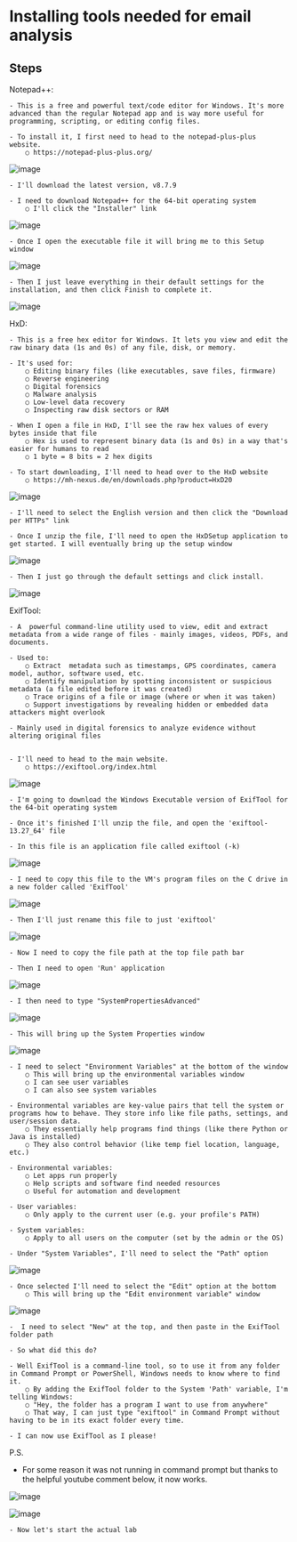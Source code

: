 # Installing tools needed for email analysis

## Steps

Notepad++:

	- This is a free and powerful text/code editor for Windows. It's more advanced than the regular Notepad app and is way more useful for programming, scripting, or editing config files.

	- To install it, I first need to head to the notepad-plus-plus website.
		○ https://notepad-plus-plus.org/

![image](https://github.com/user-attachments/assets/53aa4f08-dbff-4521-bb0a-cacbd7de918c)

	- I'll download the latest version, v8.7.9 

	- I need to download Notepad++ for the 64-bit operating system
		○ I'll click the "Installer" link

![image](https://github.com/user-attachments/assets/66aca27a-5d03-437b-a0ea-92fefa584858)

	- Once I open the executable file it will bring me to this Setup window

![image](https://github.com/user-attachments/assets/fde6c86a-5037-4d4d-b4cd-018cbc5fae57)

	- Then I just leave everything in their default settings for the installation, and then click Finish to complete it. 

![image](https://github.com/user-attachments/assets/36bf666f-bc93-44b1-a562-b93122e2b3f0)


HxD:

	- This is a free hex editor for Windows. It lets you view and edit the raw binary data (1s and 0s) of any file, disk, or memory.

	- It's used for:
		○ Editing binary files (like executables, save files, firmware)
		○ Reverse engineering
		○ Digital forensics
		○ Malware analysis
		○ Low-level data recovery
		○ Inspecting raw disk sectors or RAM

	- When I open a file in HxD, I'll see the raw hex values of every bytes inside that file
		○ Hex is used to represent binary data (1s and 0s) in a way that's easier for humans to read
		○ 1 byte = 8 bits = 2 hex digits

	- To start downloading, I'll need to head over to the HxD website
		○ https://mh-nexus.de/en/downloads.php?product=HxD20

![image](https://github.com/user-attachments/assets/4b3d13a7-fc1b-4fc8-9f6b-dabda1794585)

	- I'll need to select the English version and then click the "Download per HTTPs" link

	- Once I unzip the file, I'll need to open the HxDSetup application to get started. I will eventually bring up the setup window

![image](https://github.com/user-attachments/assets/81c2b687-116f-4e87-a69d-1fb55bca4970)

	- Then I just go through the default settings and click install.

 ![image](https://github.com/user-attachments/assets/99da7e47-0e88-4598-a712-74d2eb9c2af8)

ExifTool:

	- A  powerful command-line utility used to view, edit and extract metadata from a wide range of files - mainly images, videos, PDFs, and documents. 

	- Used to:
		○ Extract  metadata such as timestamps, GPS coordinates, camera model, author, software used, etc. 
		○ Identify manipulation by spotting inconsistent or suspicious metadata (a file edited before it was created)
		○ Trace origins of a file or image (where or when it was taken)
		○ Support investigations by revealing hidden or embedded data attackers might overlook  

	- Mainly used in digital forensics to analyze evidence without altering original files


	- I'll need to head to the main website.
		○ https://exiftool.org/index.html

![image](https://github.com/user-attachments/assets/504a8143-ccb3-4f83-981b-cb5772e7fb1c)

	- I'm going to download the Windows Executable version of ExifTool for the 64-bit operating system

	- Once it's finished I'll unzip the file, and open the 'exiftool-13.27_64' file

	- In this file is an application file called exiftool (-k)

![image](https://github.com/user-attachments/assets/3eac11b5-d506-430c-8379-a736444ec651)

	- I need to copy this file to the VM's program files on the C drive in a new folder called 'ExifTool'

![image](https://github.com/user-attachments/assets/6d36c192-478f-45c3-ae5f-660ee5f88cc8)

	- Then I'll just rename this file to just 'exiftool'

![image](https://github.com/user-attachments/assets/02a978df-8d4d-4df0-a9ad-fdb88e8764ca)

	- Now I need to copy the file path at the top file path bar

	- Then I need to open 'Run' application

![image](https://github.com/user-attachments/assets/ec590bc8-1a10-4d1f-a0ab-5f93f75d61bf)

	- I then need to type "SystemPropertiesAdvanced"

![image](https://github.com/user-attachments/assets/dd15943b-bc0d-4603-b2ae-1429e537d7d1)

	- This will bring up the System Properties window

![image](https://github.com/user-attachments/assets/ec51205f-d4c9-47b4-9eaa-5e276c1f14e2)

	- I need to select "Environment Variables" at the bottom of the window
		○ This will bring up the environmental variables window
		○ I can see user variables 
		○ I can also see system variables

	- Environmental variables are key-value pairs that tell the system or programs how to behave. They store info like file paths, settings, and user/session data.
		○ They essentially help programs find things (like there Python or Java is installed)
		○ They also control behavior (like temp fiel location, language, etc.)

	- Environmental variables:
		○ Let apps run properly
		○ Help scripts and software find needed resources
		○ Useful for automation and development

	- User variables:
		○ Only apply to the current user (e.g. your profile's PATH)

	- System variables:
		○ Apply to all users on the computer (set by the admin or the OS)

	- Under "System Variables", I'll need to select the "Path" option


![image](https://github.com/user-attachments/assets/14e450b7-6de0-477d-b5f6-dca02c4ca752)

	- Once selected I'll need to select the "Edit" option at the bottom
		○ This will bring up the "Edit environment variable" window

![image](https://github.com/user-attachments/assets/b0cc9020-c315-4e46-b59d-353a6f773c7a)

	-  I need to select "New" at the top, and then paste in the ExifTool folder path

	- So what did this do?

	- Well ExifTool is a command-line tool, so to use it from any folder in Command Prompt or PowerShell, Windows needs to know where to find it.
		○ By adding the ExifTool folder to the System 'Path' variable, I'm telling Windows:
		○ "Hey, the folder has a program I want to use from anywhere"
		○ That way, I can just type "exiftool" in Command Prompt without having to be in its exact folder every time.

	- I can now use ExifTool as I please!


P.S. 

 - For some reason it was not running in command prompt but thanks to the helpful youtube comment below, it now works.

![image](https://github.com/user-attachments/assets/f34d1735-62f1-40e8-a426-81c7ec65c93e)

![image](https://github.com/user-attachments/assets/bdfa52f5-1e58-4e97-837f-344106253548)

	- Now let's start the actual lab


